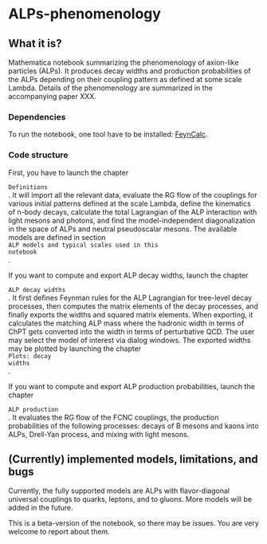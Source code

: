 # ALPs-phenomenology

## What it is?

Mathematica notebook summarizing the phenomenology of axion-like particles (ALPs). It produces decay widths and production probabilities of the ALPs depending on their coupling pattern as defined at some scale Lambda. Details of the phenomenology are summarized in the accompanying paper XXX.


### Dependencies

To run the notebook, one tool have to be installed: [FeynCalc](https://feyncalc.github.io/). 

### Code structure

First, you have to launch the chapter <dt><code>Definitions</code></dt>. It will import all the relevant data, evaluate the RG flow of the couplings for various initial patterns defined at the scale Lambda, define the kinematics of n-body decays, calculate the total Lagrangian of the ALP interaction with light mesons and photons, and find the model-independent diagonalization in the space of ALPs and neutral pseudoscalar mesons. The available models are defined in section <dt><code>ALP models and typical scales used in this notebook</code></dt>.

If you want to compute and export ALP decay widths, launch the chapter <dt><code>ALP decay widths</code></dt>. It first defines Feynman rules for the ALP Lagrangian for tree-level decay processes, then computes the matrix elements of the decay processes, and finally exports the widths and squared matrix elements. When exporting, it calculates the matching ALP mass where the hadronic width in terms of ChPT gets converted into the width in terms of perturbative QCD. The user may select the model of interest via dialog windows. The exported widths may be plotted by launching the chapter <dt><code>Plots: decay widths</code></dt>. 

If you want to compute and export ALP production probabilities, launch the chapter <dt><code>ALP production</code></dt>. It evaluates the RG flow of the FCNC couplings, the production probabilities of the following processes: decays of B mesons and kaons into ALPs, Drell-Yan process, and mixing with light mesons. 




## (Currently) implemented models, limitations, and bugs

Currently, the fully supported models are ALPs with flavor-diagonal universal couplings to quarks, leptons, and to gluons. More models will be added in the future.

This is a beta-version of the notebook, so there may be issues. You are very welcome to report about them.

 
